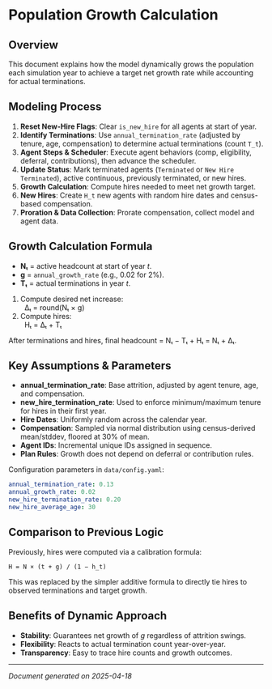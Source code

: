 # Population Growth Calculation

## Overview
This document explains how the model dynamically grows the population each simulation year to achieve a target net growth rate while accounting for actual terminations.

## Modeling Process
1. **Reset New-Hire Flags**: Clear `is_new_hire` for all agents at start of year.
2. **Identify Terminations**: Use `annual_termination_rate` (adjusted by tenure, age, compensation) to determine actual terminations (count `T_t`).
3. **Agent Steps & Scheduler**: Execute agent behaviors (comp, eligibility, deferral, contributions), then advance the scheduler.
4. **Update Status**: Mark terminated agents (`Terminated` or `New Hire Terminated`), active continuous, previously terminated, or new hires.
5. **Growth Calculation**: Compute hires needed to meet net growth target.
6. **New Hires**: Create `H_t` new agents with random hire dates and census-based compensation.
7. **Proration & Data Collection**: Prorate compensation, collect model and agent data.

## Growth Calculation Formula
- **Nₜ** = active headcount at start of year _t_.
- **g** = `annual_growth_rate` (e.g., 0.02 for 2%).
- **Tₜ** = actual terminations in year _t_.

1. Compute desired net increase:  
   &nbsp;&nbsp;Δₜ = round(Nₜ × g)
2. Compute hires:  
   &nbsp;&nbsp;Hₜ = Δₜ + Tₜ

After terminations and hires, final headcount = Nₜ − Tₜ + Hₜ = Nₜ + Δₜ.

## Key Assumptions & Parameters
- **annual_termination_rate**: Base attrition, adjusted by agent tenure, age, and compensation.
- **new_hire_termination_rate**: Used to enforce minimum/maximum tenure for hires in their first year.
- **Hire Dates**: Uniformly random across the calendar year.
- **Compensation**: Sampled via normal distribution using census-derived mean/stddev, floored at 30% of mean.
- **Agent IDs**: Incremental unique IDs assigned in sequence.
- **Plan Rules**: Growth does not depend on deferral or contribution rules.

Configuration parameters in `data/config.yaml`:
```yaml
annual_termination_rate: 0.13
annual_growth_rate: 0.02
new_hire_termination_rate: 0.20
new_hire_average_age: 30
```

## Comparison to Previous Logic
Previously, hires were computed via a calibration formula:
```
H = N × (t + g) / (1 − h_t)
```
This was replaced by the simpler additive formula to directly tie hires to observed terminations and target growth.

## Benefits of Dynamic Approach
- **Stability**: Guarantees net growth of _g_ regardless of attrition swings.
- **Flexibility**: Reacts to actual termination count year-over-year.
- **Transparency**: Easy to trace hire counts and growth outcomes.

---
*Document generated on 2025-04-18*
